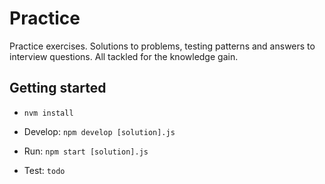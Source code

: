 # Practice

Practice exercises. Solutions to problems, testing patterns and answers to interview questions. All tackled for the knowledge gain.

## Getting started
- `nvm install`

- Develop: `npm develop [solution].js`
- Run: `npm start [solution].js`
- Test: `todo`
